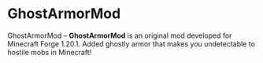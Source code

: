 # GhostArmorMod
GhostArmorMod – **GhostArmorMod** is an original mod developed for Minecraft Forge 1.20.1.
Added ghostly armor that makes you undetectable to hostile mobs in Minecraft!


